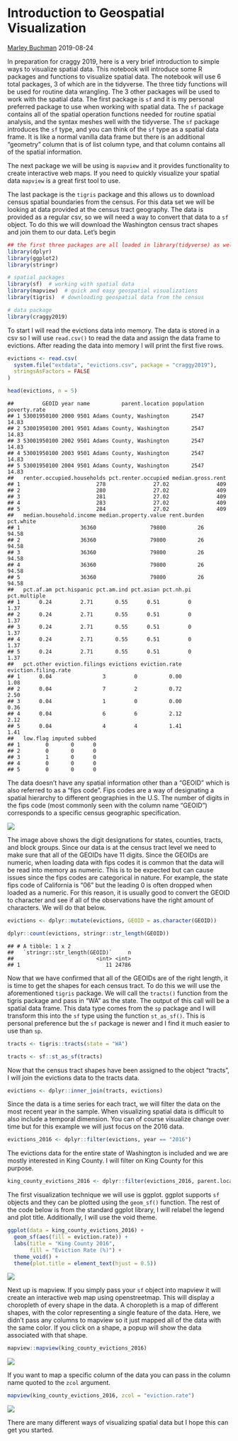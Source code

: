 Introduction to Geospatial Visualization
================
[Marley Buchman](https://github.com/buchmayne)
2019-08-24

In preparation for craggy 2019, here is a very brief introduction to
simple ways to visualize spatial data. This notebook will introduce some
R packages and functions to visualize spatial data. The notebook will
use 6 total packages, 3 of which are in the tidyverse. The three tidy
functions will be used for routine data wrangling. The 3 other packages
will be used to work with the spatial data. The first package is `sf`
and it is my personal preferred package to use when working with spatial
data. The `sf` package contains all of the spatial operation functions
needed for routine spatial analysis, and the syntax meshes well with the
tidyverse. The `sf` package introduces the `sf` type, and you can think
of the `sf` type as a spatial data frame. It is like a normal vanilla
data frame but there is an additional “geometry” column that is of list
column type, and that column contains all of the spatial information.

The next package we will be using is `mapview` and it provides
functionality to create interactive web maps. If you need to quickly
visualize your spatial data `mapview` is a great first tool to use.

The last package is the `tigris` package and this allows us to download
census spatial boundaries from the census. For this data set we will be
looking at data provided at the census tract geography. The data is
provided as a regular csv, so we will need a way to convert that data to
a `sf` object. To do this we will download the Washington census tract
shapes and join them to our data. Let’s begin

``` r
## the first three packages are all loaded in library(tidyverse) as well
library(dplyr)
library(ggplot2)
library(stringr)

# spatial packages
library(sf)  # working with spatial data
library(mapview)  # quick and easy geospatial visualizations
library(tigris)  # downloading geospatial data from the census

# data package
library(craggy2019)
```

To start I will read the evictions data into memory. The data is stored
in a csv so I will use `read.csv()` to read the data and assign the data
frame to evictions. After reading the data into memory I will print the
first five rows.

``` r
evictions <- read.csv(
  system.file("extdata", "evictions.csv", package = "craggy2019"), 
  stringsAsFactors = FALSE
)

head(evictions, n = 5)
```

    ##         GEOID year name          parent.location population poverty.rate
    ## 1 53001950100 2000 9501 Adams County, Washington       2547        14.83
    ## 2 53001950100 2001 9501 Adams County, Washington       2547        14.83
    ## 3 53001950100 2002 9501 Adams County, Washington       2547        14.83
    ## 4 53001950100 2003 9501 Adams County, Washington       2547        14.83
    ## 5 53001950100 2004 9501 Adams County, Washington       2547        14.83
    ##   renter.occupied.households pct.renter.occupied median.gross.rent
    ## 1                        278               27.02               409
    ## 2                        280               27.02               409
    ## 3                        281               27.02               409
    ## 4                        283               27.02               409
    ## 5                        284               27.02               409
    ##   median.household.income median.property.value rent.burden pct.white
    ## 1                   36360                 79800          26     94.58
    ## 2                   36360                 79800          26     94.58
    ## 3                   36360                 79800          26     94.58
    ## 4                   36360                 79800          26     94.58
    ## 5                   36360                 79800          26     94.58
    ##   pct.af.am pct.hispanic pct.am.ind pct.asian pct.nh.pi pct.multiple
    ## 1      0.24         2.71       0.55      0.51         0         1.37
    ## 2      0.24         2.71       0.55      0.51         0         1.37
    ## 3      0.24         2.71       0.55      0.51         0         1.37
    ## 4      0.24         2.71       0.55      0.51         0         1.37
    ## 5      0.24         2.71       0.55      0.51         0         1.37
    ##   pct.other eviction.filings evictions eviction.rate eviction.filing.rate
    ## 1      0.04                3         0          0.00                 1.08
    ## 2      0.04                7         2          0.72                 2.50
    ## 3      0.04                1         0          0.00                 0.36
    ## 4      0.04                6         6          2.12                 2.12
    ## 5      0.04                4         4          1.41                 1.41
    ##   low.flag imputed subbed
    ## 1        0       0      0
    ## 2        0       0      0
    ## 3        1       0      0
    ## 4        0       0      0
    ## 5        0       0      0

The data doesn’t have any spatial information other than a “GEOID” which
is also referred to as a “fips code”. Fips codes are a way of
designating a spatial hierarchy to different geographies in the U.S. The
number of digits in the fips code (most commonly seen with the column
name “GEOID”) corresponds to a specific census geographic specification.

![](images/FIPS_CODE_IMAGE.png)

The image above shows the digit designations for states, counties,
tracts, and block groups. Since our data is at the census tract level we
need to make sure that all of the GEOIDs have 11 digits. Since the
GEOIDs are numeric, when loading data with fips codes it is common that
the data will be read into memory as numeric. This is to be expected but
can cause issues since the fips codes are categorical in nature. For
example, the state fips code of California is “06” but the leading 0 is
often dropped when loaded as a numeric. For this reason, it is usually
good to convert the GEOID to character and see if all of the
observations have the right amount of characters. We will do that below.

``` r
evictions <- dplyr::mutate(evictions, GEOID = as.character(GEOID))

dplyr::count(evictions, stringr::str_length(GEOID))
```

    ## # A tibble: 1 x 2
    ##   `stringr::str_length(GEOID)`     n
    ##                          <int> <int>
    ## 1                           11 24786

Now that we have confirmed that all of the GEOIDs are of the right
length, it is time to get the shapes for each census tract. To do this
we will use the aforementioned `tigris` package. We will call the
`tracts()` function from the tigris package and pass in “WA” as the
state. The output of this call will be a spatial data frame. This data
type comes from the `sp` package and I will transform this into the `sf`
type using the function `st_as_sf()`. This is personal preference but
the `sf` package is newer and I find it much easier to use than `sp`.

``` r
tracts <- tigris::tracts(state = "WA")

tracts <- sf::st_as_sf(tracts)
```

Now that the census tract shapes have been assigned to the object
“tracts”, I will join the evictions data to the tracts data.

``` r
evictions <- dplyr::inner_join(tracts, evictions)
```

Since the data is a time series for each tract, we will filter the data
on the most recent year in the sample. When visualizing spatial data is
difficult to also include a temporal dimension. You can of course
visualize change over time but for this example we will just focus on
the 2016 data.

``` r
evictions_2016 <- dplyr::filter(evictions, year == "2016")
```

The evictions data for the entire state of Washington is included and we
are mostly interested in King County. I will filter on King County for
this purpose.

``` r
king_county_evictions_2016 <- dplyr::filter(evictions_2016, parent.location == "King County, Washington")
```

The first visualization technique we will use is ggplot. ggplot supports
`sf` objects and they can be plotted using the `geom_sf()` function. The
rest of the code below is from the standard ggplot library, I will
relabel the legend and plot title. Additionally, I will use the void
theme.

``` r
ggplot(data = king_county_evictions_2016) +
  geom_sf(aes(fill = eviction.rate)) +
  labs(title = "King County 2016", 
       fill = "Eviction Rate (%)") +
  theme_void() +
  theme(plot.title = element_text(hjust = 0.5))
```

![](Introduction-to-Visualizing-Geospatial-Data_files/figure-gfm/unnamed-chunk-5-1.png)<!-- -->

Next up is mapview. If you simply pass your `sf` object into mapview it
will create an interactive web map using openstreetmap. This will
display a choropleth of every shape in the data. A choropleth is a map
of different shapes, with the color representing a single feature of the
data. Here, we didn’t pass any columns to mapview so it just mapped all
of the data with the same color. If you click on a shape, a popup will
show the data associated with that shape.

``` r
mapview::mapview(king_county_evictions_2016)
```

![](Introduction-to-Visualizing-Geospatial-Data_files/figure-gfm/unnamed-chunk-6-1.png)<!-- -->

If you want to map a specific column of the data you can pass in the
column name quoted to the `zcol` argument.

``` r
mapview(king_county_evictions_2016, zcol = "eviction.rate")
```

![](Introduction-to-Visualizing-Geospatial-Data_files/figure-gfm/unnamed-chunk-7-1.png)<!-- -->

There are many different ways of visualizing spatial data but I hope
this can get you started.

